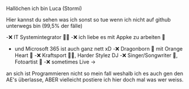 Hallöchen ich bin Luca (Stormi)

Hier kannst du sehen was ich sonst so tue wenn ich nicht auf github unterwegs bin (99,5% der fälle)

-❌ IT Systemintegrator 🧑‍💻
-❌ ich liebe es mit Appke zu arbeiten 🍎 
-   und Microsoft 365 ist auch ganz nett xD
-❌ Dragonborn 🐉 mit Orange Heart 🧡 
-❌ Kraftsport 🏋️‍♀️, Harder Stylez DJ
-❌ Singer/Songwriter 🎤, Fotoartist 📸
-❌ sometimes Live ->

an sich ist Programmieren nicht so mein fall weshalb ich es auch gen den AE's überlasse,
ABER vielleicht postiere ich hier doch mal was wer weiss.
